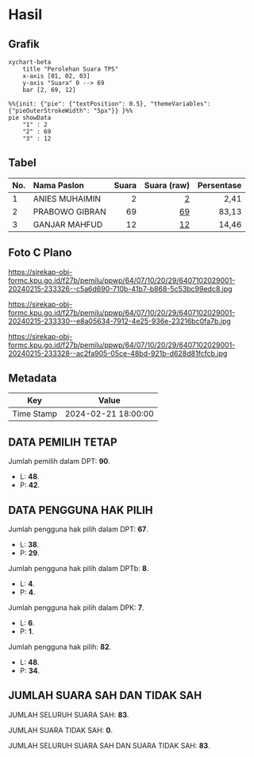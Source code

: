 # Hasil

## Grafik

```mermaid
xychart-beta
    title "Perolehan Suara TPS"
    x-axis [01, 02, 03]
    y-axis "Suara" 0 --> 69
    bar [2, 69, 12]
```

```mermaid
%%{init: {"pie": {"textPosition": 0.5}, "themeVariables": {"pieOuterStrokeWidth": "5px"}} }%%
pie showData
    "1" : 2
    "2" : 69
    "3" : 12
```

## Tabel

| No. | Nama Paslon    | Suara | Suara (raw) | Persentase |
|:--- |:-------------- | -----:| -----------:| ----------:|
| 1   | ANIES MUHAIMIN | 2     | [2][p-1]    | 2,41       |
| 2   | PRABOWO GIBRAN | 69    | [69][p-2]   | 83,13      |
| 3   | GANJAR MAHFUD  | 12    | [12][p-3]   | 14,46      |


[p-1]: https://github.com/gigit-pemilu/pemilu-2024-64-kalimantan-timur/blob/main/pilpres/hitung-suara/sub/64-kalimantan-timur/sub/07-kutai-barat/sub/10-muara-pahu/sub/2029-gunung-bayan/sub/001-tps/sub/paslon-1.txt
[p-2]: https://github.com/gigit-pemilu/pemilu-2024-64-kalimantan-timur/blob/main/pilpres/hitung-suara/sub/64-kalimantan-timur/sub/07-kutai-barat/sub/10-muara-pahu/sub/2029-gunung-bayan/sub/001-tps/sub/paslon-2.txt
[p-3]: https://github.com/gigit-pemilu/pemilu-2024-64-kalimantan-timur/blob/main/pilpres/hitung-suara/sub/64-kalimantan-timur/sub/07-kutai-barat/sub/10-muara-pahu/sub/2029-gunung-bayan/sub/001-tps/sub/paslon-3.txt

## Foto C Plano

https://sirekap-obj-formc.kpu.go.id/f27b/pemilu/ppwp/64/07/10/20/29/6407102029001-20240215-233326--c5a6d690-710b-41b7-b868-5c53bc99edc8.jpg

https://sirekap-obj-formc.kpu.go.id/f27b/pemilu/ppwp/64/07/10/20/29/6407102029001-20240215-233330--e8a05634-7912-4e25-936e-23216bc0fa7b.jpg

https://sirekap-obj-formc.kpu.go.id/f27b/pemilu/ppwp/64/07/10/20/29/6407102029001-20240215-233328--ac2fa905-05ce-48bd-921b-d628d81fcfcb.jpg


## Metadata

| Key        | Value               |
| ---------- | ------------------- |
| Time Stamp | 2024-02-21 18:00:00 |


## DATA PEMILIH TETAP

Jumlah pemilih dalam DPT: **90**.
 * L: **48**.
 * P: **42**.

## DATA PENGGUNA HAK PILIH

Jumlah pengguna hak pilih dalam DPT: **67**.
 * L: **38**.
 * P: **29**.

Jumlah pengguna hak pilih dalam DPTb: **8**.
 * L: **4**.
 * P: **4**.

Jumlah pengguna hak pilih dalam DPK: **7**.
 * L: **6**.
 * P: **1**.

Jumlah pengguna hak pilih: **82**.
 * L: **48**.
 * P: **34**.

## JUMLAH SUARA SAH DAN TIDAK SAH

JUMLAH SELURUH SUARA SAH: **83**.

JUMLAH SUARA TIDAK SAH: **0**.

JUMLAH SELURUH SUARA SAH DAN SUARA TIDAK SAH: **83**.


